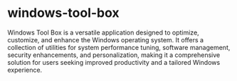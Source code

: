 # windows-tool-box
  
​Windows Tool Box is a versatile application designed to optimize, customize, and enhance the Windows operating system. It offers a collection of utilities for system performance tuning, software management, security enhancements, and personalization, making it a comprehensive solution for users seeking improved productivity and a tailored Windows experience.

